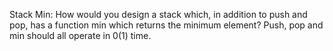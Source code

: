 Stack Min: How would you design a stack which, in addition to push and pop, has a function min
which returns the minimum element? Push, pop and min should all operate in 0(1) time. 